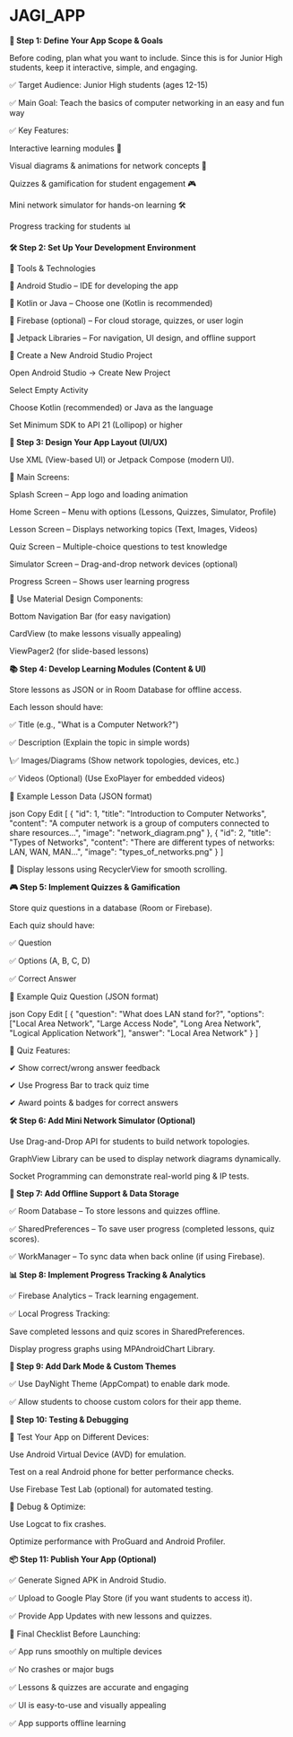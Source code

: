 # JAGI_APP

**📌 Step 1: Define Your App Scope & Goals**

Before coding, plan what you want to include. Since this is for Junior High students, keep it interactive, simple, and engaging.

✅ Target Audience: Junior High students (ages 12-15)

✅ Main Goal: Teach the basics of computer networking in an easy and fun way

✅ Key Features:

Interactive learning modules 📖

Visual diagrams & animations for network concepts 🎥

Quizzes & gamification for student engagement 🎮

Mini network simulator for hands-on learning 🛠️

Progress tracking for students 📊


**🛠 Step 2: Set Up Your Development Environment**

📌 Tools & Technologies

🔹 Android Studio – IDE for developing the app

🔹 Kotlin or Java – Choose one (Kotlin is recommended)

🔹 Firebase (optional) – For cloud storage, quizzes, or user login

🔹 Jetpack Libraries – For navigation, UI design, and offline support


📌 Create a New Android Studio Project

Open Android Studio → Create New Project

Select Empty Activity

Choose Kotlin (recommended) or Java as the language

Set Minimum SDK to API 21 (Lollipop) or higher

**🎨 Step 3: Design Your App Layout (UI/UX)**

Use XML (View-based UI) or Jetpack Compose (modern UI).


📌 Main Screens:

Splash Screen – App logo and loading animation

Home Screen – Menu with options (Lessons, Quizzes, Simulator, Profile)

Lesson Screen – Displays networking topics (Text, Images, Videos)

Quiz Screen – Multiple-choice questions to test knowledge

Simulator Screen – Drag-and-drop network devices (optional)

Progress Screen – Shows user learning progress

📌 Use Material Design Components:


Bottom Navigation Bar (for easy navigation)

CardView (to make lessons visually appealing)

ViewPager2 (for slide-based lessons)

**📚 Step 4: Develop Learning Modules (Content & UI)**

Store lessons as JSON or in Room Database for offline access.

Each lesson should have:

✅ Title (e.g., "What is a Computer Network?")

✅ Description (Explain the topic in simple words)


\✅ Images/Diagrams (Show network topologies, devices, etc.)

✅ Videos (Optional) (Use ExoPlayer for embedded videos)

📌 Example Lesson Data (JSON format)

json
Copy
Edit
[
  {
    "id": 1,
    "title": "Introduction to Computer Networks",
    "content": "A computer network is a group of computers connected to share resources...",
    "image": "network_diagram.png"
  },
  {
    "id": 2,
    "title": "Types of Networks",
    "content": "There are different types of networks: LAN, WAN, MAN...",
    "image": "types_of_networks.png"
  }
]

📌 Display lessons using RecyclerView for smooth scrolling.


**🎮 Step 5: Implement Quizzes & Gamification**

Store quiz questions in a database (Room or Firebase).

Each quiz should have:

✅ Question

✅ Options (A, B, C, D)

✅ Correct Answer

📌 Example Quiz Question (JSON format)

json
Copy
Edit
[
  {
    "question": "What does LAN stand for?",
    "options": ["Local Area Network", "Large Access Node", "Long Area Network", "Logical Application Network"],
    "answer": "Local Area Network"
  }
]

📌 Quiz Features:

✔ Show correct/wrong answer feedback

✔ Use Progress Bar to track quiz time

✔ Award points & badges for correct answers


**🛠 Step 6: Add Mini Network Simulator (Optional)**

Use Drag-and-Drop API for students to build network topologies.

GraphView Library can be used to display network diagrams dynamically.

Socket Programming can demonstrate real-world ping & IP tests.

**📶 Step 7: Add Offline Support & Data Storage**

✅ Room Database – To store lessons and quizzes offline.

✅ SharedPreferences – To save user progress (completed lessons, quiz scores).

✅ WorkManager – To sync data when back online (if using Firebase).



**📊 Step 8: Implement Progress Tracking & Analytics**

✅ Firebase Analytics – Track learning engagement.

✅ Local Progress Tracking:


Save completed lessons and quiz scores in SharedPreferences.

Display progress graphs using MPAndroidChart Library.

**🎨 Step 9: Add Dark Mode & Custom Themes**

✅ Use DayNight Theme (AppCompat) to enable dark mode.

✅ Allow students to choose custom colors for their app theme.


**🏁 Step 10: Testing & Debugging**

📌 Test Your App on Different Devices:


Use Android Virtual Device (AVD) for emulation.

Test on a real Android phone for better performance checks.

Use Firebase Test Lab (optional) for automated testing.

📌 Debug & Optimize:


Use Logcat to fix crashes.

Optimize performance with ProGuard and Android Profiler.

**📦 Step 11: Publish Your App (Optional)**

✅ Generate Signed APK in Android Studio.

✅ Upload to Google Play Store (if you want students to access it).

✅ Provide App Updates with new lessons and quizzes.


🎯 Final Checklist Before Launching:

✅ App runs smoothly on multiple devices

✅ No crashes or major bugs

✅ Lessons & quizzes are accurate and engaging

✅ UI is easy-to-use and visually appealing

✅ App supports offline learning

